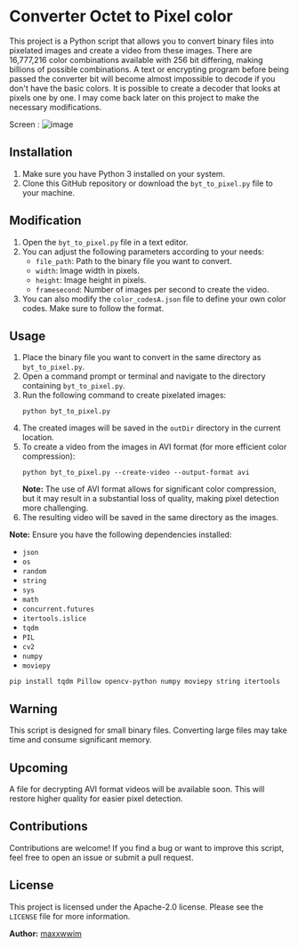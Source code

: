 # Converter Octet to Pixel color

This project is a Python script that allows you to convert binary files into pixelated images and create a video from these images. There are 16,777,216 color combinations available with 256 bit differing, making billions of possible combinations. A text or encrypting program before being passed the converter bit will become almost impossible to decode if you don't have the basic colors. It is possible to create a decoder that looks at pixels one by one. I may come back later on this project to make the necessary modifications.

Screen : 
![image](https://github.com/maxxwwim/Converter-Octet-to-Pixel-color/assets/109239740/50992874-3ca2-46f0-94ea-2035d7378e40)


## Installation
1. Make sure you have Python 3 installed on your system.
2. Clone this GitHub repository or download the `byt_to_pixel.py` file to your machine.

## Modification
1. Open the `byt_to_pixel.py` file in a text editor.
2. You can adjust the following parameters according to your needs:
   - `file_path`: Path to the binary file you want to convert.
   - `width`: Image width in pixels.
   - `height`: Image height in pixels.
   - `framesecond`: Number of images per second to create the video.
3. You can also modify the `color_codesA.json` file to define your own color codes. Make sure to follow the format.

## Usage
1. Place the binary file you want to convert in the same directory as `byt_to_pixel.py`.
2. Open a command prompt or terminal and navigate to the directory containing `byt_to_pixel.py`.
3. Run the following command to create pixelated images:
   ```
   python byt_to_pixel.py
   ```
4. The created images will be saved in the `outDir` directory in the current location.
5. To create a video from the images in AVI format (for more efficient color compression):
   ```
   python byt_to_pixel.py --create-video --output-format avi
   ```
   **Note:** The use of AVI format allows for significant color compression, but it may result in a substantial loss of quality, making pixel detection more challenging.
6. The resulting video will be saved in the same directory as the images.

**Note:** Ensure you have the following dependencies installed:
- `json`
- `os`
- `random`
- `string`
- `sys`
- `math`
- `concurrent.futures`
- `itertools.islice`
- `tqdm`
- `PIL`
- `cv2`
- `numpy`
- `moviepy`
  
```
pip install tqdm Pillow opencv-python numpy moviepy string itertools
```
## Warning
This script is designed for small binary files. Converting large files may take time and consume significant memory.

## Upcoming
A file for decrypting AVI format videos will be available soon. This will restore higher quality for easier pixel detection.

## Contributions
Contributions are welcome! If you find a bug or want to improve this script, feel free to open an issue or submit a pull request.

## License
This project is licensed under the Apache-2.0 license. Please see the `LICENSE` file for more information.

**Author:** [maxxwwim](https://github.com/maxxwwim)
